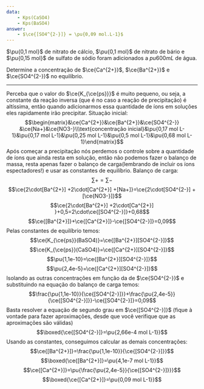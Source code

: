 ```yaml
---
data:
    - Kps(CaSO4)
    - Kps(BaSO4)
answer:
    - $\ce{[SO4^{2-}]} = \pu{0,09 mol.L-1}$
---
```


$\pu{0,1 mol}$ de nitrato de cálcio, $\pu{0,1 mol}$ de nitrato de bário e $\pu{0,15 mol}$ de sulfato de sódio foram adicionados a $pu{600 mL}$ de água. 

Determine a concentração de $\ce{Ca^{2+}}$, $\ce{Ba^{2+}}$ e $\ce{SO4^{2-}}$ no equilíbrio.

---

Perceba que o valor do $\ce{K_{\ce{ps}}}$ é muito pequeno, ou seja, a constante da reação inversa (que é no caso a reação de precipitação) é altíssima, então quando adicionarmos essa quantidade de íons em soluções eles rapidamente irão precipitar. 
Situação inicial:
$$\begin{matrix}&\ce{Ca^{2+}}&\ce{Ba^{2+}}&\ce{SO4^{2-}} &\ce{Na+}&\ce{NO3-}\\\text{concentração inicial}&\pu{0,17 mol L-1}&\pu{0,17 mol L-1}&\pu{0,25 mol L-1}&\pu{0,5 mol L-1}&\pu{0,68 mol L-1}\end{matrix}$$
Após começar a precipitação nós perdemos o controle sobre a quantidade de íons que ainda resta em solução, então não podemos fazer o balanço de massa, resta apenas fazer o balanço de carga(lembrando de incluir os íons espectadores!) e usar as constantes de equilíbrio.
Balanço de carga:
$$\sum\limits+=\sum\limits-$$
$$\ce{2\cdot[Ba^{2+}] +2\cdot[Ca^{2+}] +[Na+]}=\ce{2\cdot[SO4^{2-}] + [\ce{NO3-}]}$$
$$\ce{2\cdot[Ba^{2+}] +2\cdot[Ca^{2+}] }+0,5=2\cdot\ce{[SO4^{2-}]}+0,68$$
$$\ce{[Ba^{2+}]}+\ce{[Ca^{2+}]}-\ce{[SO4^{2-}]}=0,09$$
Pelas constantes de equilíbrio temos:
$$\ce{K_{\ce{ps}}(BaSO4)}=\ce{[Ba^{2+}][SO4^{2-}]}$$
$$\ce{K_{\ce{ps}}(CaSO4)}=\ce{[Ca^{2+}][SO4^{2-}]}$$
$$\pu{1,1e-10}=\ce{[Ba^{2+}][SO4^{2-}]}$$
$$\pu{2,4e-5}=\ce{[Ca^{2+}][SO4^{2-}]}$$
Isolando as outras concentrações em função da de $\ce{SO4^{2-}}$ e substituindo na equação do balanço de carga temos:
$$\frac{\pu{1,1e-10}}{\ce{[SO4^{2-}]}}+\frac{\pu{2,4e-5}}{\ce{[SO4^{2-}]}}-\ce{[SO4^{2-}]}=0,09$$
Basta resolver a equação de segundo grau em $\ce{[SO4^{2-}]}$ (fique à vontade para fazer aproximações, desde que você verifique que as aproximações são válidas)
$$\boxed{\ce{[SO4^{2-}]}=\pu{2,66e-4 mol L-1}}$$
Usando as constantes, conseguimos calcular as demais concentrações:
$$\ce{[Ba^{2+}]}=\frac{\pu{1,1e-10}}{\ce{[SO4^{2-}]}}$$
$$\boxed{\ce{[Ba^{2+}]}=\pu{4,1e-7 mol L-1}}$$
$$\ce{[Ca^{2+}]}=\pu{\frac{\pu{2,4e-5}}{\ce{[SO4^{2-}]}}}$$
$$\boxed{\ce{[Ca^{2+}]}=\pu{0,09 mol L-1}}$$

